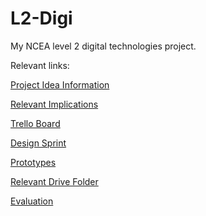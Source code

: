 # L2-Digi
My NCEA level 2 digital technologies project.

Relevant links:

[Project Idea Information](https://docs.google.com/document/d/1K7mzN2V_woHpXETggolR5kqZH9aU7nC9yibchVmiZt0/edit?tab=t.0)

[Relevant Implications](https://docs.google.com/presentation/d/1xF2lgSD9ZFntUThT4_BKAVFM2u2P_-xpAXEkD3AEqeE/edit#slide=id.p)

[Trello Board](https://trello.com/b/RA8jkq9B/level-2-digi-project)

[Design Sprint](https://docs.google.com/document/d/1aqRSnieb-PdSE_dDXkIPuY7-3dEsz39P7rURMzAmo3c/edit?tab=t.0#heading=h.9faeu2syncva)

[Prototypes](https://docs.google.com/presentation/d/1_-Oi6vaB1xt0N_Uyckq-zbkkAYZ_Qh9EEUM2RDUebkM/edit#slide=id.p)

[Relevant Drive Folder](https://drive.google.com/drive/u/0/folders/1JU2eAhpaFh0kGX3CtP2GVOMkwRiNAUkU)

[Evaluation](https://docs.google.com/document/d/19aIaOJeRy6r_4Sjm7eefT3IPOK11uaQDLTjGAjfiobM/edit?tab=t.0)
